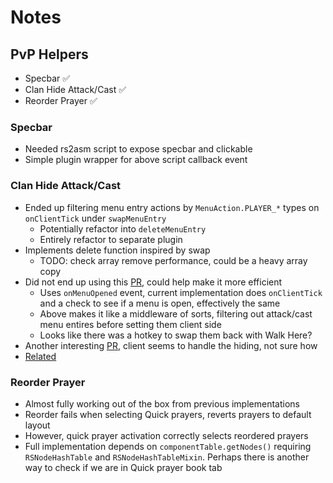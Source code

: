 # Notes

## PvP Helpers

- Specbar ✅
- Clan Hide Attack/Cast ✅
- Reorder Prayer ✅

### Specbar

- Needed rs2asm script to expose specbar and clickable
- Simple plugin wrapper for above script callback event

### Clan Hide Attack/Cast

- Ended up filtering menu entry actions by `MenuAction.PLAYER_*` types on `onClientTick` under `swapMenuEntry`
  - Potentially refactor into `deleteMenuEntry`
  - Entirely refactor to separate plugin
- Implements delete function inspired by swap
  - TODO: check array remove performance, could be a heavy array copy
- Did not end up using this [PR](https://github.com/open-osrs/runelite/pull/900), could help make it more efficient
  - Uses `onMenuOpened` event, current implementation does `onClientTick` and a check to see if a menu is open, effectively the same
  - Above makes it like a middleware of sorts, filtering out attack/cast menu entires before setting them client side
  - Looks like there was a hotkey to swap them back with Walk Here?
- Another interesting [PR](https://github.com/open-osrs/runelite/pull/2916/files), client seems to handle the hiding, not sure how
- [Related](https://github.com/open-osrs/runelite/pull/2300/files)

### Reorder Prayer

- Almost fully working out of the box from previous implementations
- Reorder fails when selecting Quick prayers, reverts prayers to default layout
- However, quick prayer activation correctly selects reordered prayers
- Full implementation depends on `componentTable.getNodes()` requiring `RSNodeHashTable` and `RSNodeHashTableMixin`. Perhaps there is another way to check if we are in Quick prayer book tab


